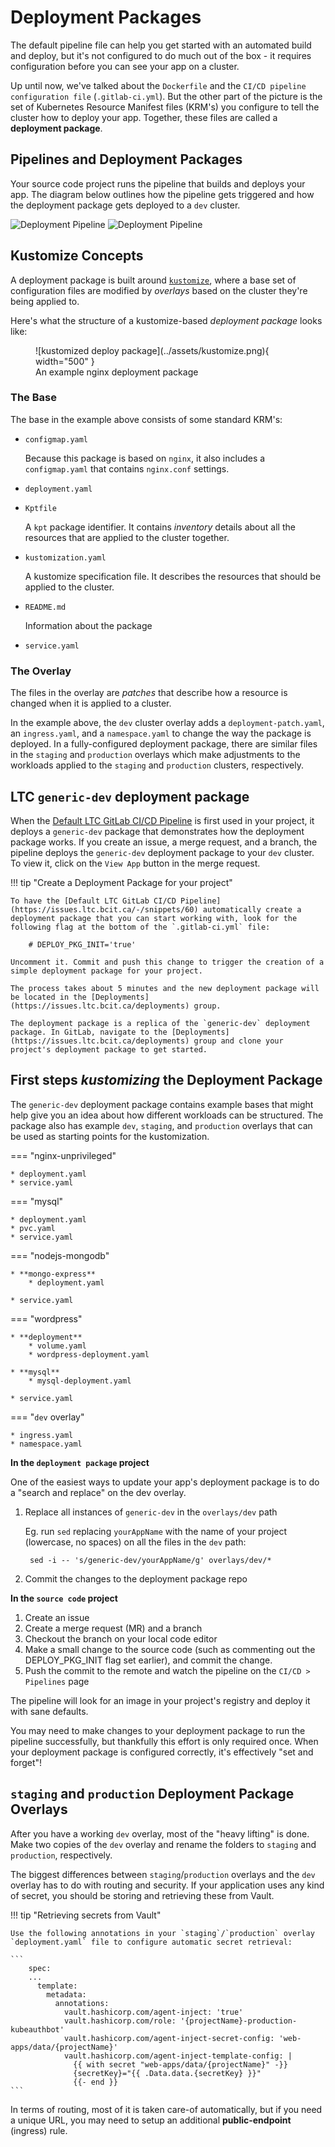 # Deployment Packages

The default pipeline file can help you get started with an automated build and deploy, but it's not configured to do much out of the box - it requires configuration before you can see your app on a cluster.

Up until now, we've talked about the `Dockerfile` and the `CI/CD pipeline configuration file` (`.gitlab-ci.yml`). But the other part of the picture is the set of Kubernetes Resource Manifest files (KRM's) you configure to tell the cluster how to deploy your app. Together, these files are called a **deployment package**.

## Pipelines and Deployment Packages

Your source code project runs the pipeline that builds and deploys your app. The diagram below outlines how the pipeline gets triggered and how the deployment package gets deployed to a `dev` cluster.

![Deployment Pipeline](../assets/deployment-package-apply.png#only-light)
![Deployment Pipeline](../assets/deployment-package-apply-dark.png#only-dark)

## Kustomize Concepts

A deployment package is built around [`kustomize`](https://kubectl.docs.kubernetes.io/), where a base set of configuration files are modified by *overlays* based on the cluster they're being applied to.

Here's what the structure of a kustomize-based *deployment package* looks like:

<!-- markdownlint-disable MD033 -->
<figure markdown>
![kustomized deploy package](../assets/kustomize.png){ width="500" }
  <figcaption>An example nginx deployment package</figcaption>
</figure>

### The Base

The base in the example above consists of some standard KRM's:

* `configmap.yaml`

    Because this package is based on `nginx`, it also includes a `configmap.yaml` that contains `nginx.conf` settings.

* `deployment.yaml`
* `Kptfile`

    A `kpt` package identifier. It contains *inventory* details about all the resources that are applied to the cluster together.

* `kustomization.yaml`

    A kustomize specification file. It describes the resources that should be applied to the cluster.

* `README.md`

    Information about the package

* `service.yaml`

### The Overlay

The files in the overlay are *patches* that describe how a resource is changed when it is applied to a cluster.

In the example above, the `dev` cluster overlay adds a `deployment-patch.yaml`, an `ingress.yaml`, and a `namespace.yaml` to change the way the package is deployed. In a fully-configured deployment package, there are similar files in the `staging` and `production` overlays which make adjustments to the workloads applied to the `staging` and `production` clusters, respectively.

## LTC `generic-dev` deployment package

When the [Default LTC GitLab CI/CD Pipeline](https://issues.ltc.bcit.ca/-/snippets/60) is first used in your project, it deploys a `generic-dev` package that demonstrates how the deployment package works. If you create an issue, a merge request, and a branch, the pipeline deploys the `generic-dev` deployment package to your `dev` cluster. To view it, click on the `View App` button in the merge request.

!!! tip "Create a Deployment Package for your project"

    To have the [Default LTC GitLab CI/CD Pipeline](https://issues.ltc.bcit.ca/-/snippets/60) automatically create a deployment package that you can start working with, look for the following flag at the bottom of the `.gitlab-ci.yml` file:
    
        # DEPLOY_PKG_INIT='true'
    
    Uncomment it. Commit and push this change to trigger the creation of a simple deployment package for your project.

    The process takes about 5 minutes and the new deployment package will be located in the [Deployments](https://issues.ltc.bcit.ca/deployments) group.

    The deployment package is a replica of the `generic-dev` deployment package. In GitLab, navigate to the [Deployments](https://issues.ltc.bcit.ca/deployments) group and clone your project's deployment package to get started.

## First steps *kustomizing* the Deployment Package

The `generic-dev` deployment package contains example bases that might help give you an idea about how different workloads can be structured. The package also has example `dev`, `staging`, and `production` overlays that can be used as starting points for the kustomization.

=== "nginx-unprivileged"

    * deployment.yaml
    * service.yaml

=== "mysql"

    * deployment.yaml
    * pvc.yaml
    * service.yaml

=== "nodejs-mongodb"

    * **mongo-express**
        * deployment.yaml

    * service.yaml

=== "wordpress"

    * **deployment**
        * volume.yaml
        * wordpress-deployment.yaml

    * **mysql**
        * mysql-deployment.yaml

    * service.yaml

=== "`dev` overlay"

    * ingress.yaml
    * namespace.yaml

**In the `deployment package` project**

One of the easiest ways to update your app's deployment package is to do a "search and replace" on the dev overlay.

1. Replace all instances of `generic-dev` in the `overlays/dev` path

    Eg. run `sed` replacing `yourAppName` with the name of your project (lowercase, no spaces) on all the files in the `dev` path:

        sed -i -- 's/generic-dev/yourAppName/g' overlays/dev/*

1. Commit the changes to the deployment package repo

**In the `source code` project**

1. Create an issue
1. Create a merge request (MR) and a branch
1. Checkout the branch on your local code editor
1. Make a small change to the source code (such as commenting out the DEPLOY_PKG_INIT flag set earlier), and commit the change.
1. Push the commit to the remote and watch the pipeline on the `CI/CD > Pipelines` page

The pipeline will look for an image in your project's registry and deploy it with sane defaults.

You may need to make changes to your deployment package to run the pipeline successfully, but thankfully this effort is only required once. When your deployment package is configured correctly, it's effectively "set and forget"!

## `staging` and `production` Deployment Package Overlays

After you have a working `dev` overlay, most of the "heavy lifting" is done. Make two copies of the `dev` overlay and rename the folders to `staging` and `production`, respectively.

The biggest differences between `staging`/`production` overlays and the `dev` overlay has to do with routing and security. If your application uses any kind of secret, you should be storing and retrieving these from Vault.

!!! tip "Retrieving secrets from Vault"

    Use the following annotations in your `staging`/`production` overlay `deployment.yaml` file to configure automatic secret retrieval:

    ```
        spec:
        ...
          template:
            metadata:
              annotations:
                vault.hashicorp.com/agent-inject: 'true'
                vault.hashicorp.com/role: '{projectName}-production-kubeauthbot'
                vault.hashicorp.com/agent-inject-secret-config: 'web-apps/data/{projectName}'
                vault.hashicorp.com/agent-inject-template-config: |
                  {{ with secret "web-apps/data/{projectName}" -}}
                  {secretKey}="{{ .Data.data.{secretKey} }}"
                  {{- end }}
    ```

In terms of routing, most of it is taken care-of automatically, but if you need a unique URL, you may need to setup an additional **public-endpoint** (ingress) rule.
